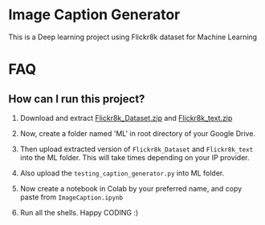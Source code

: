 # Image Caption Generator

This is a Deep learning project using Flickr8k dataset for Machine Learning

# FAQ

## How can I run this project?

1.  Download and extract [Flickr8k_Dataset.zip](https://drive.google.com/file/d/1Y37dUIocd2hjADk7FmMP-ptmzAssFQcN/view?usp=sharing) and [Flickr8k_text.zip](https://drive.google.com/file/d/179RcanAzTFNXguIboXn2ZI1hx7tWKk16/view?usp=sharing)

2.  Now, create a folder named 'ML' in root directory of your Google Drive.

3.  Then upload extracted version of `Flickr8k_Dataset` and `Flickr8k_text` into the ML folder. This will take times depending on your IP provider.

4.  Also upload the `testing_caption_generator.py` into ML folder.

5.  Now create a notebook in Colab by your preferred name, and copy paste from `ImageCaption.ipynb`

6.  Run all the shells. Happy CODING :)
